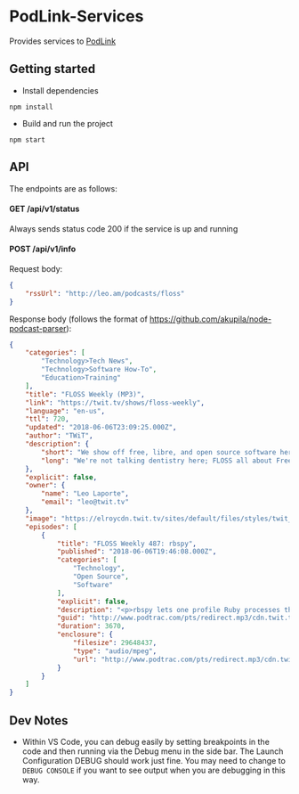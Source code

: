 # PodLink-Services

Provides services to [PodLink](https://github.com/nathangathright/PodLink)

## Getting started
- Install dependencies
```
npm install
```
- Build and run the project
```
npm start
```

## API

The endpoints are as follows:

#### GET /api/v1/status
Always sends status code 200 if the service is up and running

#### POST /api/v1/info
Request body:
```json
{
    "rssUrl": "http://leo.am/podcasts/floss"
}
```
Response body (follows the format of https://github.com/akupila/node-podcast-parser):
```json
{
    "categories": [
        "Technology>Tech News",
        "Technology>Software How-To",
        "Education>Training"
    ],
    "title": "FLOSS Weekly (MP3)",
    "link": "https://twit.tv/shows/floss-weekly",
    "language": "en-us",
    "ttl": 720,
    "updated": "2018-06-06T23:09:25.000Z",
    "author": "TWiT",
    "description": {
        "short": "We show off free, libre, and open source software here each week.",
        "long": "We're not talking dentistry here; FLOSS all about Free Libre Open Source Software. Join host Randal Schwartz and his rotating panel of co-hosts every Wednesday as they talk with the most interesting and important people in the Open Source and Free Software community.\r\n\r\nRecords live every Wednesday at 12:30pm Eastern / 9:30am Pacific / 16:30 UTC."
    },
    "explicit": false,
    "owner": {
        "name": "Leo Laporte",
        "email": "leo@twit.tv"
    },
    "image": "https://elroycdn.twit.tv/sites/default/files/styles/twit_album_art_2048x2048/public/images/shows/floss_weekly/album_art/audio/floss1400audio.jpg?itok=bQyTXyOk",
    "episodes": [
        {
            "title": "FLOSS Weekly 487: rbspy",
            "published": "2018-06-06T19:46:08.000Z",
            "categories": [
                "Technology",
                "Open Source",
                "Software"
            ],
            "explicit": false,
            "description": "<p>rbspy lets one profile Ruby processes that are already running. Just give it a PID, and it starts profiling. Earlier this year, instead of just documenting other people's debuggers &amp; profilers, Julia Evans decided to build a new tool: a Ruby profiler.</p> \r\n<p><strong>Hosts:</strong> <a href=\"https://twit.tv/people/randal-schwartz\">Randal Schwartz</a> and <a href=\"https://twitter.com/jp_bennett\" target=\"_blank\">Jonathan Bennett</a></p> \r\n<p><strong>Guest:</strong> <a href=\"https://rbspy.github.io/\" target=\"_blank\">Julia Evans</a></p> \r\n<p>Download or subscribe to this show at <a href=\"https://twit.tv/shows/floss-weekly\">https://twit.tv/shows/floss-weekly</a></p> \r\n<p><a href=\"http://bit.ly/flossweeklyguests\" target=\"_blank\">Here's what's coming up for FLOSS in the future</a>.</p> \r\n<p>Think your open source project should be on FLOSS Weekly? Email Randal at <a href=\"mailto:merlyn@stonehenge.com\">merlyn@stonehenge.com</a></p> \r\n<p>Thanks to <a href=\"https://www.cachefly.com/\" target=\"_blank\">CacheFly</a> for providing the bandwidth for this podcast and <a href=\"http://lullabot.com/\" target=\"_blank\">Lullabot's</a> Jeff Robbins, web designer and musician, for our theme music.</p>\r\n<p><strong>Sponsor:</strong><ul>\r\n<li><a href=\"http://RocketMortgage.com/floss\">RocketMortgage.com/floss</a></li>\r\n</ul></p>",
            "guid": "http://www.podtrac.com/pts/redirect.mp3/cdn.twit.tv/audio/floss/floss0487/floss0487.mp3",
            "duration": 3670,
            "enclosure": {
                "filesize": 29648437,
                "type": "audio/mpeg",
                "url": "http://www.podtrac.com/pts/redirect.mp3/cdn.twit.tv/audio/floss/floss0487/floss0487.mp3"
            }
        }
    ]
}
```

## Dev Notes
- Within VS Code, you can debug easily by setting breakpoints in the code and then running via the Debug menu in the side bar. The Launch Configuration DEBUG should work just fine. You may need to change to `DEBUG CONSOLE` if you want to see output when you are debugging in this way.
